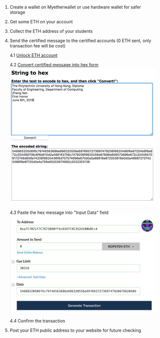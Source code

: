 1.  Create a wallet on Myetherwallet or use hardware wallet for safer storage

2.  Get some ETH on your account

3.  Collect the ETH address of your students

4.  Send the certified message to the certified accounts (0 ETH sent, only transaction fee will be cost)
  
  
    4.1 [Unlock ETH account](https://www.myetherwallet.com/#send-transaction)
  
    4.2 [Convert certified message into hex form](http://string-functions.com/string-hex.aspx)
    ![text2hex](text2hex.png)
  
    4.3 Paste the hex message into "Input Data" field
    ![datafield](datafield.png)
  
    4.4 Confirm the transaction


5.  Post your ETH public address to your website for future checking

